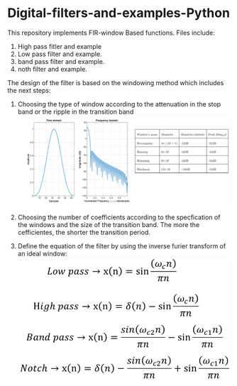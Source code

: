 # Digital-filters-and-examples-Python

This repository implements FIR-window Based functions. Files include: 

1. High pass fitler and example
2. Low pass filter and example.
3. band pass filter and example.
4. noth filter and example.

The design of the filter is based on the windowing method which includes the next steps:

1. Choosing the type of window according to the attenuation in the stop band or the ripple in the transition band 
![Alt text](https://github.com/Edgar-Noita/Digital-filters-and-examples-Python/blob/main/window.png)

2. Choosing the number of coefficients according to the specfication of the windows and the size of the transition band. The more the cefficientes, the shorter the transition period.

3. Define the equation of the filter by using the inverse furier transform of an ideal window:
 ![Alt text](https://github.com/Edgar-Noita/Digital-filters-and-examples-Python/blob/main/eq_2.png)


